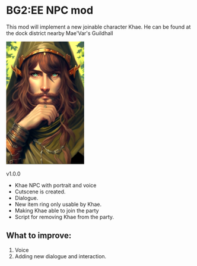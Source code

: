 # BG2:EE NPC mod

This mod will implement a new joinable character Khae. He can be found at the dock district nearby Mae'Var's Guildhall

![alt text](https://github.com/Ifnir/khaenpc/blob/main/portraits/68920L.bmp?raw=true)

v1.0.0

- Khae NPC with portrait and voice
- Cutscene is created.
- Dialogue.
- New item ring only usable by Khae.
- Making Khae able to join the party
- Script for removing Khae from the party.

## What to improve:
1. Voice
2. Adding new dialogue and interaction.

